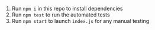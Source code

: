 1. Run `npm i` in this repo to install dependencies
2. Run `npm test` to run the automated tests
3. Run `npm start` to launch `index.js` for any manual testing
